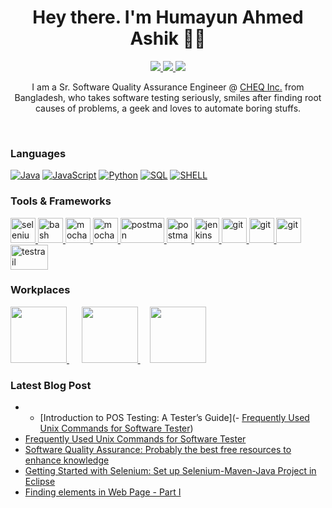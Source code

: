 <div align="center">

# Hey there. I'm Humayun Ahmed Ashik 👨‍🎓


<a href="https://www.linkedin.com/in/humayun-ashik/" rel="nofollow"><img src="https://img.shields.io/badge/LinkedIn-0077B5?style=for-the-badge&logo=linkedin&logoColor=white"/> 
<a href="https://www.hackerrank.com/profile/3024k_ruet" rel="nofollow"><img src="https://img.shields.io/badge/-Hackerrank-2EC866?style=for-the-badge&logo=HackerRank&logoColor=white"/>
<a href="https://leetcode.com/humayun-ashik/" rel="nofollow"><img src="https://img.shields.io/badge/Leetcode-d2d2d2?style=for-the-badge&logo=leetcode&logoColor=black"/> </a>
<br/>

I am a Sr. Software Quality Assurance Engineer @ [CHEQ Inc.](https://cheqplease.com/) from Bangladesh, who takes software testing seriously, smiles after finding root causes of problems,
a geek and loves to automate boring stuffs.  

<!--[![MY RESUME](https://img.shields.io/badge/my%20resume%20-%231572B6.svg?&style=for-the-badge&logo=resume&logoColor=white)](https://humayun-ashik.github.io/resume) -->

<br />
</div>

### Languages
[![Java](https://img.shields.io/badge/java-%23777BB4.svg?&style=for-the-badge&logo=java&logoColor=white)](https://www.java.com/en/)
[![JavaScript](https://img.shields.io/badge/javascript%20-%23323330.svg?&style=for-the-badge&logo=javascript&logoColor=%23F7DF1E)](https://developer.mozilla.org/fr/docs/Web/JavaScript)
[![Python](https://img.shields.io/badge/python%20-%2314354C.svg?&style=for-the-badge&logo=python&logoColor=white)](https://www.python.org/)
[![SQL](https://img.shields.io/badge/sql%20-%2314354C.svg?&style=for-the-badge&logo=mysql&logoColor=white)](https://www.mysql.com/)
[![SHELL](https://img.shields.io/badge/shell%20-%2314354C.svg?&style=for-the-badge&logo=linux&logoColor=23323330)](https://en.wikipedia.org/wiki/Shell_script)


<!--
### Tools & Frameworks
<code><img src="https://img.shields.io/badge/Selenium-282C34?logo=selenium&logoColor=47A248" alt="Selenium logo" title="Selenium" height="25" /></code>
<code><img src="https://img.shields.io/badge/WebdriverIO-282C34?logo=webdriverio&logoColor=E44D26" alt="WDIO logo" title="WebdriverIO" height="25" /></code>
<code><img src="https://img.shields.io/badge/Jira-282C34?logo=jira&logoColor=57afe5" alt="Jira logo" title="Jira" height="25" /></code>
<code><img src="https://img.shields.io/badge/Git-282C34?logo=git&logoColor=F05032" alt="Git logo" title="Git" height="25" /></code>
<code><img src="https://img.shields.io/badge/IntellijIDEA-282C34?logo=jetbrains&logoColor=764ABC" alt="Jetbrains logo" title="Intellij" height="25" /></code>
<code><img src="https://img.shields.io/badge/Postman-282C34?logo=postman&logoColor=23E34F26" alt="Postman logo" title="Postman" height="25" /></code>
<code><img src="https://img.shields.io/badge/Jenkins-282C34?logo=jenkins&logoColor=9cf" alt="Postman logo" title="Jenkins" height="25" /></code>
<code><img src="https://img.shields.io/badge/Jmeter-282C34?logo=ApacheJmeter&logoColor=red" alt="Postman logo" title="JMeter" height="25" /></code>
-->
### Tools & Frameworks

<p align="left"> 
<a href="https://www.selenium.dev" target="_blank" rel="noreferrer"> <img src="https://images.seeklogo.com/logo-png/39/1/selenium-logo-png_seeklogo-394619.png" alt="selenium" width="40" height="40"/> </a>
<a href="https://webdriver.io/" target="_blank" rel="noreferrer"> <img src="https://asset.brandfetch.io/idV7ZoyErg/idPvWqIX1T.png?updated=1667619616092" alt="bash" width="40" height="40"/> </a>
<a href="https://mochajs.org" target="_blank" rel="noreferrer"> <img src="https://www.vectorlogo.zone/logos/mochajs/mochajs-icon.svg" alt="mocha" width="40" height="40"/> </a>
<a href="https://www.chaijs.com/" target="_blank" rel="noreferrer"> <img src="https://www.svgrepo.com/show/353546/chai.svg" alt="mocha" width="40" height="40"/> </a>
<a href="https://jmeter.apache.org/" target="_blank" rel="noreferrer"> <img src="https://jmeter.apache.org/images/jmeter.png" alt="postman" width="70" height="40"/> </a>  
 <a href="https://postman.com" target="_blank" rel="noreferrer"> <img src="https://www.vectorlogo.zone/logos/getpostman/getpostman-icon.svg" alt="postman" width="40" height="40"/> </a> 
<a href="https://www.jenkins.io" target="_blank" rel="noreferrer"> <img src="https://www.vectorlogo.zone/logos/jenkins/jenkins-icon.svg" alt="jenkins" width="40" height="40"/> </a>
<a href="https://git-scm.com/" target="_blank" rel="noreferrer"> <img src="https://www.vectorlogo.zone/logos/git-scm/git-scm-icon.svg" alt="git" width="40" height="40"/> </a>
<a href="https://www.atlassian.com/software/jira/" target="_blank" rel="noreferrer"> <img src="https://www.svgrepo.com/show/376328/jira.svg" alt="git" width="40" height="40"/> </a>  
<a href="https://www.atlassian.com/software/confluence/" target="_blank" rel="noreferrer"> <img src="https://www.svgrepo.com/show/353597/confluence.svg" alt="git" width="40" height="40"/> </a> 
<a href="https://www.testrail.com/" target="_blank" rel="noreferrer"> <img src="https://www.testrail.com/wp-content/uploads/2022/12/TestRail_Logo_Main_01.svg" alt="testrail" width="60" height="40"/> </a>
</p>



### Workplaces
<p left="center">
  <a href="https://www.cheqplease.com/">
    <img src="https://i.vimeocdn.com/portrait/71916559_640x640" width = 90>
  </a> &nbsp;&nbsp; &nbsp;

   <a href="https://konai.com/">
    <img src="https://encrypted-tbn0.gstatic.com/images?q=tbn:ANd9GcS4_ZgS93QUHkeBCXq4_oxjc6YCQAptIcncgzObMi_vFmYJtp4MU3UEdmtiMWpiGElLt0Q&usqp=CAU" width = 90>
  </a> &nbsp;&nbsp;&nbsp;
  <a href="https://www.robi.com.bd/">
    <img src="https://www.robi.com.bd/_next/static/media/robi-logo-2.d08ae93d.svg" width = 90> 
  </a>


</p>


### Latest Blog Post
- - [Introduction to POS Testing: A Tester’s Guide](- [Frequently Used Unix Commands for Software Tester](https://humayun-ashik.hashnode.dev/frequently-used-unix-commands-for-software-tester))
- [Frequently Used Unix Commands for Software Tester](https://humayun-ashik.hashnode.dev/frequently-used-unix-commands-for-software-tester)
- [Software Quality Assurance: Probably the best free resources to enhance knowledge](https://humayunashik.blogspot.com/2020/07/software-quality-assurance-probably.html)
- [Getting Started with Selenium: Set up Selenium-Maven-Java Project in Eclipse](https://humayunashik.blogspot.com/2021/01/getting-started-with-selenium-set-up.html)
- [Finding elements in Web Page - Part I](https://humayunashik.blogspot.com/2021/01/finding-elements-in-web-page-part-i.html)

